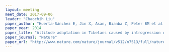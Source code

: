 ```yaml
---
layout: meeting
meet_date: 2017-09-06
leader: "Chaochih Liu"
paper_author: "Huerta-Sánchez E, Jin X, Asan, Bianba Z, Peter BM et al."
paper_year: 2014
paper_title: "Altitude adaptation in Tibetans caused by introgression of Denisovan-like DNA"
paper_journal: "Nature"
paper_url: "http://www.nature.com/nature/journal/v512/n7513/full/nature13408.html"
---
```

